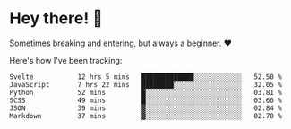 # Hey there! 👋
Sometimes breaking and entering, but always a beginner. ❤️

Here's how I've been tracking:
<!--START_SECTION:waka-->

```text
Svelte           12 hrs 5 mins   █████████████░░░░░░░░░░░░   52.50 %
JavaScript       7 hrs 22 mins   ████████░░░░░░░░░░░░░░░░░   32.05 %
Python           52 mins         █░░░░░░░░░░░░░░░░░░░░░░░░   03.81 %
SCSS             49 mins         █░░░░░░░░░░░░░░░░░░░░░░░░   03.60 %
JSON             39 mins         ▓░░░░░░░░░░░░░░░░░░░░░░░░   02.84 %
Markdown         37 mins         ▓░░░░░░░░░░░░░░░░░░░░░░░░   02.70 %
```

<!--END_SECTION:waka-->
